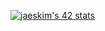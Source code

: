 [![jaeskim's 42 stats](https://badge42.herokuapp.com/api/stats/ybouali?cursus=C%20Piscine)](https://github.com/JaeSeoKim/badge42)
